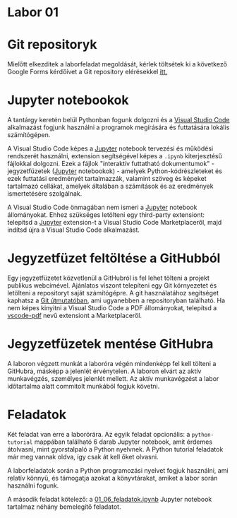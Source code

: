 # Labor 01

# Git repositoryk

Mielőtt elkezditek a laborfeladat megoldását, kérlek töltsétek ki a következő Google Forms kérdőívet a Git repository elérésekkel [itt.](https://forms.gle/2pArQ8zQ9L684tkR9)

# Jupyter notebookok

A tantárgy keretén belül Pythonban fogunk dolgozni és a [Visual Studio Code](https://code.visualstudio.com) alkalmazást fogjunk használni a programok megírására és futtatására lokális számítógépen.

A Visual Studio Code képes a [Jupyter](https://jupyter.org) notebook tervezési és működési rendszerét használni, extension segítségével képes a `.ipynb` kiterjesztésű fájlokkal dolgozni. Ezek a fájlok "interaktív futtatható dokumentumok" - jegyzetfüzetek ([Jupyter](https://jupyter.org) notebookok) - amelyek Python-kódrészleteket és ezek futtatási eredményét tartalmazzák, valamint szöveg és képeket tartalmazó cellákat, amelyek általában a számítások és az eredmények ismertetésére szolgálnak.

A Visual Studio Code önmagában nem ismeri a [Jupyter](https://jupyter.org) notebook állományokat. Ehhez szükséges letölteni egy third-party extensiont: telepítsd a [Jupyter](https://marketplace.visualstudio.com/items?itemName=ms-toolsai.jupyter) extension-t a Visual Studio Code Marketplaceről, majd indítsd újra a Visual Studio Code alkalmazást.

# Jegyzetfüzet feltöltése a GitHubból

Egy jegyzetfüzetet közvetlenül a GitHubról is fel lehet tölteni a projekt publikus webcímével. Ajánlatos viszont telepíteni egy Git környezetet és letölteni a repositoryt saját számítógépre. A git használatához segítséget kaphatsz a [Git útmutatóban](Git%20útmutató.pdf), ami ugyanebben a repositoryban található. Ha nem képes kinyitni a Visual Studio Code a PDF állományokat, telepítsd a [vscode-pdf](https://marketplace.visualstudio.com/items?itemName=tomoki1207.pdf) nevű extensiont a Marketplaceről.

# Jegyzetfüzetek mentése GitHubra

A laboron végzett munkát a laboróra végén mindenképp fel kell tölteni a GitHubra, másképp a jelenlét érvénytelen. A laboron elvárt az aktív munkavégzés, személyes jelenlét mellett. Az aktív munkavégzést a labor időtartalma alatt commitolt munkából fogjuk követni.

# Feladatok

Két feladat van erre a laborórára. Az egyik feladat opcionális: a `python-tutorial` mappában található 6 darab Jupyter notebook, amit érdemes átolvasni, mint gyorstalpaló a Python nyelvnek. A Python tutorial feladatok már meg vannak oldva, így csak át kell őket olvasni.

A laborfeladatok során a Python programozási nyelvet fogjuk használni, ami relatív könnyű, és támogatja azokat a könyvtárakat, amiket a labor során használni fogunk.

A második feladat kötelező: a [01_06_feladatok.ipynb](01_06_feladatok.ipynb) Jupyter notebook tartalmaz néhány bemelegítő feladatot.

